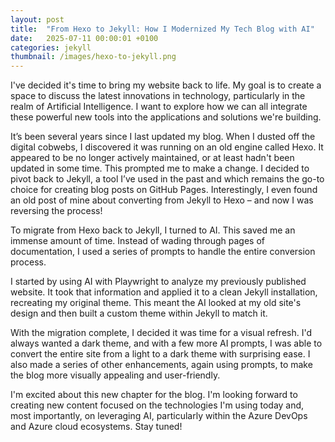 ```yaml
---
layout: post
title:  "From Hexo to Jekyll: How I Modernized My Tech Blog with AI"
date:   2025-07-11 00:00:01 +0100
categories: jekyll
thumbnail: /images/hexo-to-jekyll.png
---
```


I've decided it's time to bring my website back to life. My goal is to create a space to discuss the latest innovations in technology, particularly in the realm of Artificial Intelligence. I want to explore how we can all integrate these powerful new tools into the applications and solutions we're building.

It’s been several years since I last updated my blog. When I dusted off the digital cobwebs, I discovered it was running on an old engine called Hexo. It appeared to be no longer actively maintained, or at least hadn't been updated in some time. This prompted me to make a change. I decided to pivot back to Jekyll, a tool I’ve used in the past and which remains the go-to choice for creating blog posts on GitHub Pages. Interestingly, I even found an old post of mine about converting from Jekyll to Hexo – and now I was reversing the process!

To migrate from Hexo back to Jekyll, I turned to AI. This saved me an immense amount of time. Instead of wading through pages of documentation, I used a series of prompts to handle the entire conversion process.

I started by using AI with Playwright to analyze my previously published website. It took that information and applied it to a clean Jekyll installation, recreating my original theme. This meant the AI looked at my old site's design and then built a custom theme within Jekyll to match it.

With the migration complete, I decided it was time for a visual refresh. I'd always wanted a dark theme, and with a few more AI prompts, I was able to convert the entire site from a light to a dark theme with surprising ease. I also made a series of other enhancements, again using prompts, to make the blog more visually appealing and user-friendly.

I'm excited about this new chapter for the blog. I'm looking forward to creating new content focused on the technologies I'm using today and, most importantly, on leveraging AI, particularly within the Azure DevOps and Azure cloud ecosystems. Stay tuned!